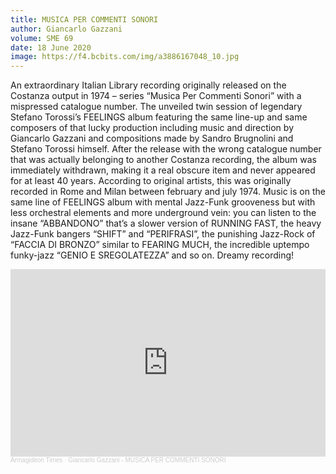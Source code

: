 ```yaml
---
title: MUSICA PER COMMENTI SONORI
author: Giancarlo Gazzani
volume: SME 69
date: 18 June 2020
image: https://f4.bcbits.com/img/a3886167048_10.jpg
---
```


An extraordinary Italian Library recording originally released on the Costanza output in 1974 – series “Musica Per Commenti Sonori” with a mispressed catalogue number. The unveiled twin session of legendary Stefano Torossi’s FEELINGS album featuring the same line-up and same composers of that lucky production including music and direction by Giancarlo Gazzani and compositions made by Sandro Brugnolini and Stefano Torossi himself. After the release with the wrong catalogue number that was actually belonging to another Costanza recording, the album was immediately withdrawn, making it a real obscure item and never appeared for at least 40 years. According to original artists, this was originally recorded in Rome and Milan between february and july 1974. Music is on the same line of FEELINGS album with mental Jazz-Funk grooveness but with less orchestral elements and more underground vein: you can listen to the insane “ABBANDONO” that’s a slower version of RUNNING FAST, the heavy Jazz-Funk bangers “SHIFT” and “PERIFRASI”, the punishing Jazz-Rock of “FACCIA DI BRONZO” similar to FEARING MUCH, the incredible uptempo funky-jazz “GENIO E SREGOLATEZZA” and so on. Dreamy recording!


<iframe width="100%" height="300" scrolling="no" frameborder="no" allow="autoplay" src="https://w.soundcloud.com/player/?url=https%3A//api.soundcloud.com/tracks/810354427&color=%23ff5500&auto_play=false&hide_related=true&show_comments=false&show_user=false&show_reposts=false&show_teaser=false&visual=true"></iframe><div style="font-size: 10px; color: #cccccc;line-break: anywhere;word-break: normal;overflow: hidden;white-space: nowrap;text-overflow: ellipsis; font-family: Interstate,Lucida Grande,Lucida Sans Unicode,Lucida Sans,Garuda,Verdana,Tahoma,sans-serif;font-weight: 100;"><a href="https://soundcloud.com/armagideon-times" title="Armagideon Times" target="_blank" style="color: #cccccc; text-decoration: none;">Armagideon Times</a> · <a href="https://soundcloud.com/armagideon-times/giancarlo-gazzani-musica-per-commenti-sonori-10010" title="Giancarlo Gazzani - MUSICA PER COMMENTI SONORI" target="_blank" style="color: #cccccc; text-decoration: none;">Giancarlo Gazzani - MUSICA PER COMMENTI SONORI</a></div>
